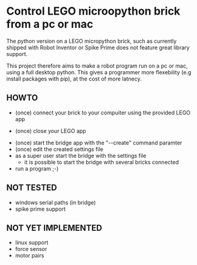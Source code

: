 # Control LEGO microopython brick from a pc or mac

The python version on a LEGO micropython brick, such as currently 
shipped with Robot Inventor or Spike Prime does not feature great library support.

This project therefore aims to make a robot program run on a pc or mac, using a full desktop python.
This gives a programmer more flexebility (e.g install packages with pip), at the cost of more latnecy.

## HOWTO

* (once) connect your brick to your compuiter using the provided LEGO app
+ (once) close your LEGO app
* (once) start the bridge app with the "--create" command paramter
* (once) edit the created settings file
* as a super user start the bridge with the settings file
   * it is possible to start the bridge with several bricks connected
* run a program ;-)

## NOT TESTED

* windows serial paths (in bridge)
* spike prime support

## NOT YET IMPLEMENTED

* linux support
* force sensor
* motor pairs
